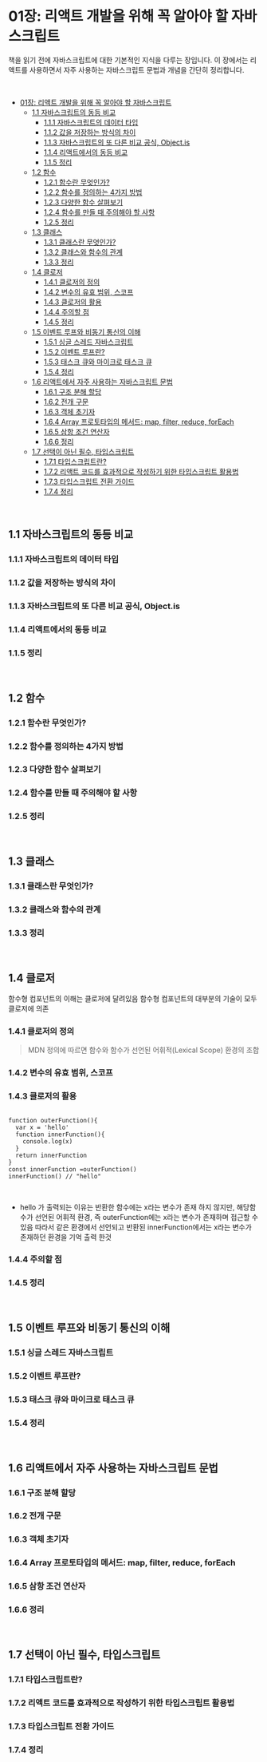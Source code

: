 # 01장: 리액트 개발을 위해 꼭 알아야 할 자바스크립트

책을 읽기 전에 자바스크립트에 대한 기본적인 지식을 다루는 장입니다.
이 장에서는 리액트를 사용하면서 자주 사용하는 자바스크립트 문법과 개념을 간단히 정리합니다.

<br>

- [01장: 리액트 개발을 위해 꼭 알아야 할 자바스크립트](#01장-리액트-개발을-위해-꼭-알아야-할-자바스크립트)
  - [1.1 자바스크립트의 동등 비교](#11-자바스크립트의-동등-비교)
    - [1.1.1 자바스크립트의 데이터 타입](#111-자바스크립트의-데이터-타입)
    - [1.1.2 값을 저장하는 방식의 차이](#112-값을-저장하는-방식의-차이)
    - [1.1.3 자바스크립트의 또 다른 비교 공식, Object.is](#113-자바스크립트의-또-다른-비교-공식-objectis)
    - [1.1.4 리액트에서의 동등 비교](#114-리액트에서의-동등-비교)
    - [1.1.5 정리](#115-정리)
  - [1.2 함수](#12-함수)
    - [1.2.1 함수란 무엇인가?](#121-함수란-무엇인가)
    - [1.2.2 함수를 정의하는 4가지 방법](#122-함수를-정의하는-4가지-방법)
    - [1.2.3 다양한 함수 살펴보기](#123-다양한-함수-살펴보기)
    - [1.2.4 함수를 만들 때 주의해야 할 사항](#124-함수를-만들-때-주의해야-할-사항)
    - [1.2.5 정리](#125-정리)
  - [1.3 클래스](#13-클래스)
    - [1.3.1 클래스란 무엇인가?](#131-클래스란-무엇인가)
    - [1.3.2 클래스와 함수의 관계](#132-클래스와-함수의-관계)
    - [1.3.3 정리](#133-정리)
  - [1.4 클로저](#14-클로저)
    - [1.4.1 클로저의 정의](#141-클로저의-정의)
    - [1.4.2 변수의 유효 범위, 스코프](#142-변수의-유효-범위-스코프)
    - [1.4.3 클로저의 활용](#143-클로저의-활용)
    - [1.4.4 주의할 점](#144-주의할-점)
    - [1.4.5 정리](#145-정리)
  - [1.5 이벤트 루프와 비동기 통신의 이해](#15-이벤트-루프와-비동기-통신의-이해)
    - [1.5.1 싱글 스레드 자바스크립트](#151-싱글-스레드-자바스크립트)
    - [1.5.2 이벤트 루프란?](#152-이벤트-루프란)
    - [1.5.3 태스크 큐와 마이크로 태스크 큐](#153-태스크-큐와-마이크로-태스크-큐)
    - [1.5.4 정리](#154-정리)
  - [1.6 리액트에서 자주 사용하는 자바스크립트 문법](#16-리액트에서-자주-사용하는-자바스크립트-문법)
    - [1.6.1 구조 분해 할당](#161-구조-분해-할당)
    - [1.6.2 전개 구문](#162-전개-구문)
    - [1.6.3 객체 초기자](#163-객체-초기자)
    - [1.6.4 Array 프로토타입의 메서드: map, filter, reduce, forEach](#164-array-프로토타입의-메서드-map-filter-reduce-foreach)
    - [1.6.5 삼항 조건 연산자](#165-삼항-조건-연산자)
    - [1.6.6 정리](#166-정리)
  - [1.7 선택이 아닌 필수, 타입스크립트](#17-선택이-아닌-필수-타입스크립트)
    - [1.7.1 타입스크립트란?](#171-타입스크립트란)
    - [1.7.2 리액트 코드를 효과적으로 작성하기 위한 타입스크립트 활용법](#172-리액트-코드를-효과적으로-작성하기-위한-타입스크립트-활용법)
    - [1.7.3 타입스크립트 전환 가이드](#173-타입스크립트-전환-가이드)
    - [1.7.4 정리](#174-정리)

<br>

## 1.1 자바스크립트의 동등 비교

### 1.1.1 자바스크립트의 데이터 타입

### 1.1.2 값을 저장하는 방식의 차이

### 1.1.3 자바스크립트의 또 다른 비교 공식, Object.is

### 1.1.4 리액트에서의 동등 비교

### 1.1.5 정리

<br>

## 1.2 함수

### 1.2.1 함수란 무엇인가?

### 1.2.2 함수를 정의하는 4가지 방법

### 1.2.3 다양한 함수 살펴보기

### 1.2.4 함수를 만들 때 주의해야 할 사항

### 1.2.5 정리

<br>

## 1.3 클래스

### 1.3.1 클래스란 무엇인가?

### 1.3.2 클래스와 함수의 관계

### 1.3.3 정리

<br>

## 1.4 클로저

함수형 컴포넌트의 이해는 클로저에 달려있음
함수형 컴포넌트의 대부분의 기술이 모두 클로저에 의존

### 1.4.1 클로저의 정의

> MDN 정의에 따르면 함수와 함수가 선언된 어휘적(Lexical Scope) 환경의 조합

### 1.4.2 변수의 유효 범위, 스코프

### 1.4.3 클로저의 활용

<pre>
<code>
function outerFunction(){
  var x = 'hello'
  function innerFunction(){
    console.log(x)
  }
  return innerFunction
}
const innerFunction =outerFunction()
innerFunction() // "hello"

</code>
</pre>

- hello 가 출력되는 이유는 반환한 함수에는 x라는 변수가 존재 하지 않지만, 해당함수가 선언된 어휘적 환경, 즉
  outerFunction에는 x라는 변수가 존재하며 접근할 수 있음
  따라서 같은 환경에서 선언되고 반환된 innerFunction에서는 x라는 변수가 존재하던 환경을 기억 출력 한것

### 1.4.4 주의할 점

### 1.4.5 정리

<br>

## 1.5 이벤트 루프와 비동기 통신의 이해

### 1.5.1 싱글 스레드 자바스크립트

### 1.5.2 이벤트 루프란?

### 1.5.3 태스크 큐와 마이크로 태스크 큐

### 1.5.4 정리

<br>

## 1.6 리액트에서 자주 사용하는 자바스크립트 문법

### 1.6.1 구조 분해 할당

### 1.6.2 전개 구문

### 1.6.3 객체 초기자

### 1.6.4 Array 프로토타입의 메서드: map, filter, reduce, forEach

### 1.6.5 삼항 조건 연산자

### 1.6.6 정리

<br>

## 1.7 선택이 아닌 필수, 타입스크립트

### 1.7.1 타입스크립트란?

### 1.7.2 리액트 코드를 효과적으로 작성하기 위한 타입스크립트 활용법

### 1.7.3 타입스크립트 전환 가이드

### 1.7.4 정리
